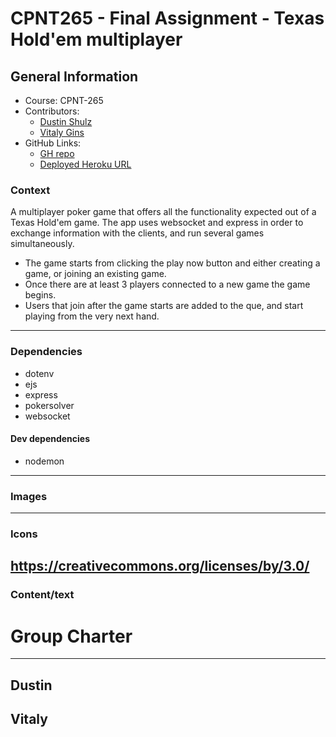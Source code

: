 # CPNT265 - Final Assignment - Texas Hold'em multiplayer

## General Information

- Course: CPNT-265
- Contributors:
  - [Dustin Shulz](https://github.com/cowtowndusty)
  - [Vitaly Gins](https://github.com/gvitaly87)
- GitHub Links:
  - [GH repo](https://github.com/gvitaly87/DustyHoldem)
  - [Deployed Heroku URL](https://dusty-holdem.herokuapp.com/)

### Context

A multiplayer poker game that offers all the functionality expected out of a Texas Hold'em game. The app uses websocket and express in order to exchange information with the clients, and run several games simultaneously.

- The game starts from clicking the play now button and either creating a game, or joining an existing game.
- Once there are at least 3 players connected to a new game the game begins.
- Users that join after the game starts are added to the que, and start playing from the very next hand.

---

### Dependencies

- dotenv
- ejs
- express
- pokersolver
- websocket

#### Dev dependencies

- nodemon

---

### Images

---

### Icons

## https://creativecommons.org/licenses/by/3.0/

### Content/text

# Group Charter

---

## Dustin

## Vitaly
